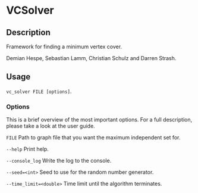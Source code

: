 # VCSolver #
## Description ##
Framework for finding a minimum vertex cover.

Demian Hespe, Sebastian Lamm, Christian Schulz and Darren Strash.

## Usage ##
`vc_solver FILE [options]`.

### Options ###
This is a brief overview of the most important options.
For a full description, please take a look at the user guide.

`FILE`
Path to graph file that you want the maximum independent set for.

`--help`
Print help.

`--console_log`
Write the log to the console.

`--seed=<int>`
Seed to use for the random number generator.

`--time_limit=<double>`
Time limit until the algorithm terminates.

